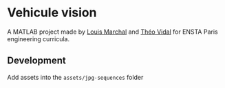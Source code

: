 # Vehicule vision

A MATLAB project made by [Louis Marchal](https://github.com/piirios) and [Théo Vidal](https://github.com/theovidal) for ENSTA Paris engineering curricula.

## Development

Add assets into the `assets/jpg-sequences` folder
